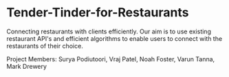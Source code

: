 # Tender-Tinder-for-Restaurants
Connecting restaurants with clients efficiently. Our aim is to use existing restaurant API's and efficient algorithms
to enable users to connect with the restaurants of their choice.

Project Members: Surya Podiutoori, Vraj Patel, Noah Foster, Varun Tanna, Mark Drewery
